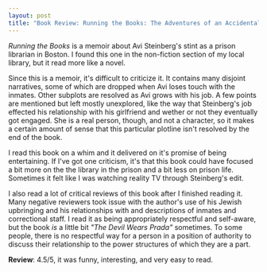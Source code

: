 ```yaml
---
layout: post
title: "Book Review: Running the Books: The Adventures of an Accidental Prison Librarian by Avi Steinberg"
---
```


*Running the Books* is a memoir about Avi Steinberg's stint as a prison librarian in Boston. I found this one in the non-fiction section of my local library, but it read more like a novel.

Since this is a memoir, it's difficult to criticize it. It contains many disjoint narratives, some of which are dropped when Avi loses touch with the inmates. Other subplots are resolved as Avi grows with his job. A few points are mentioned but left mostly unexplored, like the way that Steinberg's job effected his relationship with his girlfriend and wether or not they eventually got engaged. She is a real person, though, and not a character, so it makes a certain amount of sense that this particular plotline isn't resolved by the end of the book. 

I read this book on a whim and it delivered on it's promise of being entertaining. If I've got one criticism, it's that this book could have focused a bit more on the the library in the prison and a bit less on prison life. Sometimes it felt like I was watching reality TV through Steinberg's edit. 

I also read a lot of critical reviews of this book after I finished reading it. Many negative reviewers took issue with the author's use of his Jewish upbringing and his relationships with and descriptions of inmates and correctional staff. I read it as being appropriately respectful and self-aware, but the book *is* a little bit *"The Devil Wears Prada"* sometimes. To some people, there is no respectful way for a person in a position of authority to discuss their relationship to the power structures of which they are a part.

**Review**: 4.5/5, it was funny, interesting, and very easy to read.
